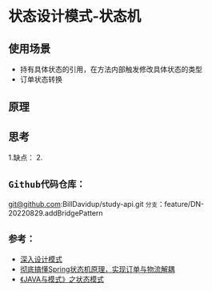 # 状态设计模式-状态机

## 使用场景
- 持有具体状态的引用，在方法内部触发修改具体状态的类型
- 订单状态转换
## 原理


## 思考
1.缺点：
2.

## `Github代码仓库：`
git@github.com:BillDavidup/study-api.git
`分支`：feature/DN-20220829.addBridgePattern
## `参考：`
- [深入设计模式](https://refactoringguru.cn/design-patterns/chain-of-responsibility)
- [彻底搞懂Spring状态机原理，实现订单与物流解耦](https://zhuanlan.zhihu.com/p/433874624)
- [《JAVA与模式》之状态模式](https://www.cnblogs.com/java-my-life/archive/2012/06/08/2538146.html)